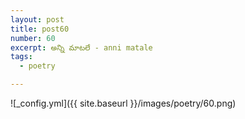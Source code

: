 ```yaml
---
layout: post
title: post60
number: 60
excerpt: అన్ని మాటలే - anni matale
tags:
  - poetry

---
```




![_config.yml]({{ site.baseurl }}/images/poetry/60.png)

